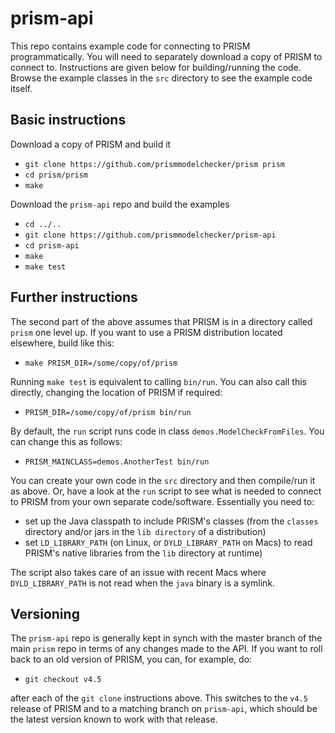 # prism-api

This repo contains example code for connecting to PRISM programmatically.
You will need to separately download a copy of PRISM to connect to.
Instructions are given below for building/running the code.
Browse the example classes in the ``src`` directory to see the example code itself.

## Basic instructions

Download a copy of PRISM and build it

* ``git clone https://github.com/prismmodelchecker/prism prism``
* ``cd prism/prism``
* ``make``

Download the ``prism-api`` repo and build the examples

* ``cd ../..``
* ``git clone https://github.com/prismmodelchecker/prism-api``
* ``cd prism-api``
* ``make``
* ``make test``

## Further instructions

The second part of the above assumes that PRISM is in a directory called ``prism`` one level up.
If you want to use a PRISM distribution located elsewhere, build like this:

* ``make PRISM_DIR=/some/copy/of/prism``

Running ``make test`` is equivalent to calling ``bin/run``.
You can also call this directly, changing the location of PRISM if required:

* ``PRISM_DIR=/some/copy/of/prism bin/run``

By default, the ``run`` script runs code in class ``demos.ModelCheckFromFiles``.
You can change this as follows:

* ``PRISM_MAINCLASS=demos.AnotherTest bin/run``

You can create your own code in the ``src`` directory and then compile/run it as above.
Or, have a look at the ``run`` script to see what is needed to connect to PRISM
from your own separate code/software. Essentially you need to:

* set up the Java classpath to include PRISM's classes
  (from the ``classes`` directory and/or jars in the ``lib directory`` of a distribution)
* set ``LD_LIBRARY_PATH`` (on Linux, or ``DYLD_LIBRARY_PATH`` on Macs)
  to read PRISM's native libraries from the ``lib`` directory at runtime)
  
The script also takes care of an issue with recent Macs where ``DYLD_LIBRARY_PATH``
is not read when the ``java`` binary is a symlink.


## Versioning

The `prism-api` repo is generally kept in synch with the master branch of
the main `prism` repo in terms of any changes made to the API.
If you want to roll back to an old version of PRISM, you can, for example, do:

* ``git checkout v4.5``

after each of the `git clone` instructions above. This switches to the `v4.5` release of PRISM
and to a matching branch on `prism-api`, which should be the latest version known to work
with that release.


